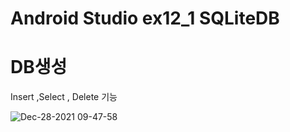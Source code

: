 # Android Studio ex12_1 SQLiteDB

# DB생성

Insert ,Select , Delete 기능 

![Dec-28-2021 09-47-58](https://user-images.githubusercontent.com/88240177/147516204-7bd1c961-9075-4e72-ac8c-e7e875d0e464.gif)
